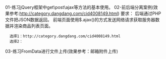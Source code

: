 01-练习jQuery框架中get\post\ajax等方法的基本使用。
02-前后端分离案例(效果参考:http://category.dangdang.com/cid4008149.html)
   要求：
      后端通过PHP文件把JSON数据返回。
      前端页面使用$.ajax()的方式发送网络请求获取服务器数据并渲染商品列表页面。

      选择1：http://category.dangdang.com/cid4008149.html 
      选择2：

03-练习FromData进行文件上传(效果参考：邮箱附件上传)
